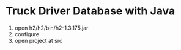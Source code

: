 # Truck Driver Database with Java
1. open h2/h2/bin/h2-1.3.175.jar
2. configure
3. open project at src
